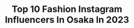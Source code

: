 ---
title: Top 10 Fashion Instagram Influencers In Osaka In 2023
description: >-
  Find top fashion Instagram influencers in Osaka in 2023. Most popular hashtags: #fashion #pr #ootd #instagood.
platform: Instagram
hits: 79
text_top: Discover the top-rated Instagram influencers on inBeat.
text_bottom: Our platform aggregates 79 Instagram influencers like this in Osaka, Japan for you to collaborate.
profiles:
  - username: "_miuinoue_"
    fullname: >-
      海羽(みう)
    bio: >-
      2000 ｜ 20y ｜ fashion ｜ osaka tiktok m1uchan 基本dm返してまセン☀︎
    location: "Japan"
    followers: 52909
    engagement: 756
    commentsToLikes: 0.010886
    id: ck0twcbzuev120i19iswb882f
    verified: false
    hashtags: "#fashion, #miucode, #coordinate, #selfie"
  - username: "kumika_iiio2"
    fullname: >-
      kumika
    bio: >-
      WEARISTA 158㎝/fashion/Osaka→←Wakayama 中2.小5.小3の3児のママです♡ コーディネートの詳細は、WEARに載せています✨ WEAR 【kumika☆】 は、こちら ↓↓
    location: "Japan"
    followers: 150816
    engagement: 261
    commentsToLikes: 0.002700
    id: ckaouzeeo2gpf0i78dy1shnsw
    verified: false
    hashtags: "#paraboot, #lenoandco, #m65, #zozotown"
  - username: "nyanchutagram9"
    fullname: >-
      Mizuki‪(*˙˘˙*)❥❥
    bio: >-
      ＼毎日が過去最高／ ✬ 🏠𝚝𝚘𝚔𝚢𝚘 🎂𝟙𝟙/𝟛 ただのOLです🐻 時系列バラバラなので悪しからず😈 ✬ 🏫𝚛𝚒𝚝𝚜 𝚞𝚗𝚒𝚟. 🎾silkycotton/S.A.S 💙 𝙵𝙱⓺⓹ 🐶🎻🍵✈️🃏🎈👯
    location: "Japan"
    followers: 6324
    engagement: 479
    commentsToLikes: 0.011808
    id: ck9hbj2r6h1z70j78bl77lnk7
    verified: false
    hashtags: "#instapic, #nightout, #nightphotography, #cartier"
  - username: "miho0808.k"
    fullname: >-
      miho
    bio: >-
      osaka/fashion/153cm/mama .. keita☓miho 🐾mozuku .. baby boy daito
    location: "Japan"
    followers: 9595
    engagement: 608
    commentsToLikes: 0.023630
    id: ckf5lv9ahr5uh0j23gmvkz3ca
    verified: false
    hashtags: "#code, #zara, #pr, #babyboy"
  - username: "sealbank"
    fullname: >-
      金セアル KIM SEAL 김새알
    bio: >-
      JPN/OSAKA⇆TOKYO fashion magazine writer/public relations。”새알”은 "새로운 것을 낳는 알" 라는 뜻。”セアル”は、”新しいことを生み出す卵”という意味。セアルちゃん。
    location: "Japan"
    followers: 33745
    engagement: 219
    commentsToLikes: 0.010755
    id: ck55m6is93bx60i11rgtz1w1s
    verified: false
    hashtags: "#louisvuitton, #fondationlouisvuitton, #taizokuroda, #ring"
  - username: "bes1983"
    fullname: >-
      BES  （ベス）歌手
    bio: >-
      BES ONLINE SHOP URL↓
    location: "Japan"
    followers: 51583
    engagement: 181
    commentsToLikes: 0.006859
    id: ck13bit6pvm310i19l18f47fa
    verified: false
    hashtags: "#antiqua, #osaka, #fashion, #bes"
  - username: "3sv_18pink"
    fullname: >-
      ちびさや 🌻 大阪グルメ（ −36kgダイエット ）
    bio: >-
      🏩 @cielo38_official 🥩お肉投稿多め🌹 👶🏻 #女の子ママ #大阪グルメ #関西グルメ ＰＲなどの依頼はDMでよろしくお願いします✨ . ⬇️
    location: "Japan"
    followers: 18346
    engagement: 313
    commentsToLikes: 0.002811
    id: ck5q8z1ya8mbk0i11w3tfot5q
    verified: false
    hashtags: "#yummyfood, #osaka, #followme, #gourmetfood"
  - username: "0826__m"
    fullname: >-
      mai
    bio: >-
      ＊osaka＊ Daily fashion / cosme contact ⇨ DM ✉︎ private ⇨ @unefleur0826
    location: "Japan"
    followers: 18593
    engagement: 307
    commentsToLikes: 0.008188
    id: ckaozrzeun56f0i78gwspbtc2
    verified: false
    hashtags: "#reldi, #cunoge, #idem"
  - username: "kotori_mii"
    fullname: >-
      kotori ¨̮
    bio: >-
      tokyo ↔ osaka ♡ fashion / cafe / 🐥﻿ 157cmキャップ多め。 ご質問は最新の投稿へ✍🏻️﻿DMお仕事のみ。 *.﻿ @merlotcamp director. @piyori_official ﻿¨̮ ﻿☟☟☟
    location: "Japan"
    followers: 164471
    engagement: 51
    commentsToLikes: 0.001052
    id: ck15qdhy42c1l0i19uaspf1po
    verified: false
    hashtags: "#pr, #merlot, #fifth, #fifthtl"
  - username: "_____sui._____"
    fullname: >-
      Izumii
    bio: >-
      Japan Osaka 161cm fashion/coordinate ☟着用アイテムの詳細はこちらから☆
    location: "Japan"
    followers: 161283
    engagement: 87
    commentsToLikes: 0.000000
    id: ck0u1uadfxz340i19wpjz0d6q
    verified: false
    hashtags: "#outfit, #loewe, #newbottega, #zara"
---